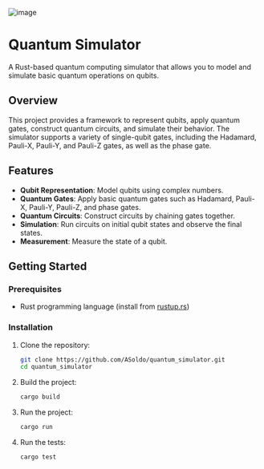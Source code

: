 ![image](https://github.com/user-attachments/assets/e3896286-665a-46c6-92d2-ca0195a022b3)

# Quantum Simulator

A Rust-based quantum computing simulator that allows you to model and simulate basic quantum operations on qubits.

## Overview

This project provides a framework to represent qubits, apply quantum gates, construct quantum circuits, and simulate their behavior. The simulator supports a variety of single-qubit gates, including the Hadamard, Pauli-X, Pauli-Y, and Pauli-Z gates, as well as the phase gate.

## Features

- **Qubit Representation**: Model qubits using complex numbers.
- **Quantum Gates**: Apply basic quantum gates such as Hadamard, Pauli-X, Pauli-Y, Pauli-Z, and phase gates.
- **Quantum Circuits**: Construct circuits by chaining gates together.
- **Simulation**: Run circuits on initial qubit states and observe the final states.
- **Measurement**: Measure the state of a qubit.

## Getting Started

### Prerequisites

- Rust programming language (install from [rustup.rs](https://www.rustup.rs/))

### Installation

1. Clone the repository:
   ```sh
   git clone https://github.com/ASoldo/quantum_simulator.git
   cd quantum_simulator
   ```
2. Build the project:
   ```sh
   cargo build
   ```
3. Run the project:
   ```sh
   cargo run
   ```
4. Run the tests:
   ```sh
   cargo test
   ```
